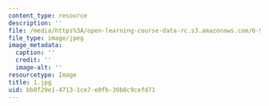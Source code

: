```yaml
---
content_type: resource
description: ''
file: /media/https%3A/open-learning-course-data-rc.s3.amazonaws.com/6-912-introduction-to-copyright-law-january-iap-2006/bb0f29e147131ce7e0fb39b8c9cefd71_1.jpg
file_type: image/jpeg
image_metadata:
  caption: ''
  credit: ''
  image-alt: ''
resourcetype: Image
title: 1.jpg
uid: bb0f29e1-4713-1ce7-e0fb-39b8c9cefd71
---
```

